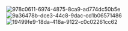 ![978c0611-6974-4875-8ca9-ad774dc50b5e](https://github.com/Allan-Drip/B4-INFO-P4/assets/125388685/3f866201-0dad-4676-a97c-b985a1f697bf)
![9a36478b-dce3-44c8-9dac-cd1b06571486](https://github.com/Allan-Drip/B4-INFO-P4/assets/125388685/6372c5b7-63b6-45c2-bf10-04539b5ac78d)
![19499fe9-18da-418a-9122-c0c02261cc62](https://github.com/Allan-Drip/B4-INFO-P4/assets/125388685/c8358862-175b-4bf2-a44c-8efcc36e6f27)

